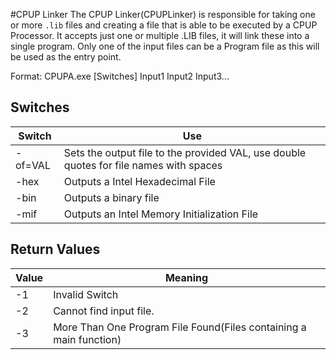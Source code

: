 #CPUP Linker
The CPUP Linker(CPUPLinker) is responsible for taking one or more `.lib` files and creating a file that is able to be executed by a CPUP Processor.
It accepts just one or multiple .LIB files, it will link these into a single program. Only one of the input files can be a Program file as this will be used as the entry point.

Format:
 CPUPA.exe \[Switches\] Input1 Input2 Input3...

## Switches
Switch | Use
------ | ---
-of=VAL | Sets the output file to the provided VAL, use double quotes for file names with spaces
-hex | Outputs a Intel Hexadecimal File
-bin | Outputs a binary file
-mif | Outputs an Intel Memory Initialization File

## Return Values

Value | Meaning
----- | -------
-1 | Invalid Switch
-2 | Cannot find input file.
-3 | More Than One Program File Found(Files containing a main function)